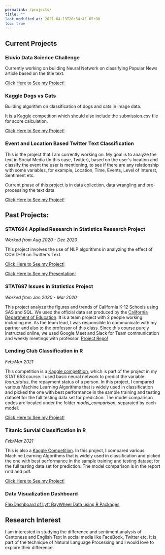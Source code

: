 ```yaml
---
permalink: /projects/
title: ""
last_modified_at: 2021-04-13T20:54:41-05:00
toc: true
---
```

## Current Projects

### Eluvio Data Science Challenge
Currently working on building Neural Network on classifying Popular News article based on the title text.


[Click Here to See my Project!](https://github.com/ckong9-stat697/Eluvio_DS_Challenge/)


### Kaggle Dogs vs Cats
Building algorithm on classification of dogs and cats in image data.

It is a Kaggle competition which should also include the submission.csv file for score calculation.


[Click Here to See my Project!](https://github.com/ckong9-stat697/DeepLearning-Projects/KaggleDogsVSCats)


### Event and Location Based Twitter Text Classification
This is the project that I am currently working on. My goal is to analyze the text in Social Media (In this case, Twitter), based on the user's location and classify the event the user is mentioning, to see if there are any relationship with some variables, for example, Location, Time, Events, Level of Interest, Sentiment etc. 

Current phase of this project is in data collection, data wrangling and pre-processing the text data.

[Click Here to See my Project!](https://github.com/ckong9-stat697/Twitter-Classification-Project/)



## Past Projects:


### STAT694 Applied Research in Statistics Research Project
*Worked from Aug 2020 - Dec 2020*


This project involves the use of NLP algorithms in analyzing the effect of COVID-19 on Twitter's Text.

[Click Here to See my Project!](https://github.com/ckong9-stat697/Research_in_Statistics-STAT694)

[Click Here to See my Presentation!](/docs/stat694_presentation.html)


### STAT697 Issues in Statistics Project
*Worked from Jan 2020 - Mar 2020*


This project analyze the figures and trends of California K-12 Schools using SAS and SQL. We used the official data set produced by the [California Department of Education](https://www.cde.ca.gov/). It is a team project with 2 people working including me. As the team lead, I was responsible to communicate with my partner and also to the professor of this class. Since this course purely instructed online, we used Google Meet and Slack for Team communication and weekly meetings with professor.
[Project Repo!](https://github.com/ckong9-stat697/stat697-s20/team-1_project_repo)


### Lending Club Classification in R
*Feb/Mar 2021*


This competition is a [Kaggle competition](https://www.kaggle.com/wordsforthewise/lending-club), which is part of the project in my STAT 653 course. I used basic neural network to predict the variable *loan_status*, the repayment status of a person. In this project, I compared various Machine Learning Algorithms that is widely used in classification and picked the one with best performance in the sample training and testing dataset for the full testing data set for prediction. The model comparison codes are located under the folder *model_comparison*, separated by each model. 

[Click Here to See my Project!](https://github.com/ckong9-stat697/MachineLearning-Projects/Lending_Club_Project/)


### Titanic Survial Classification in R
*Feb/Mar 2021*


This is also a [Kaggle Competition](https://www.kaggle.com/c/titanic). In this project, I compared various Machine Learning Algorithms that is widely used in classification and picked the one with best performance in the sample training and testing dataset for the full testing data set for prediction. The model comparison is in the report rmd and pdf.

[Click Here to See my Project!](https://github.com/ckong9-stat697/MachineLearning-Projects/Kaggle_Titanic_Classification_in_R)


### Data Visualization Dashboard
[FlexDashboard of Lyft BayWheel Data using R Packages](/docs/Problem_03_flexdashboard.html)


## Research Interest
I am interested in studying the difference and sentiment analysis of Cantonese and English Text in social media like FaceBook, Twitter etc. It is part of the technique of Natural Language Processing and I would love to explore their difference.

